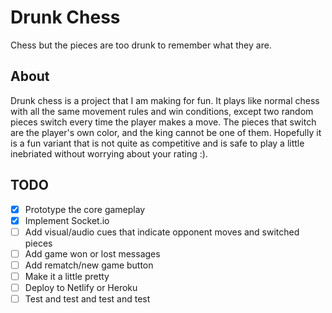 # Drunk Chess


Chess but the pieces are too drunk to remember what they are.


## About


Drunk chess is a project that I am making for fun. It plays like normal chess with all the same movement rules and win conditions, except two random pieces switch every time the player makes a move. The pieces that switch are the player's own color, and the king cannot be one of them. Hopefully it is a fun variant that is not quite as competitive and is safe to play a little inebriated without worrying about your rating :).

## TODO

- [x] Prototype the core gameplay
- [x] Implement Socket.io
- [ ] Add visual/audio cues that indicate opponent moves and switched pieces
- [ ] Add game won or lost messages
- [ ] Add rematch/new game button
- [ ] Make it a little pretty
- [ ] Deploy to Netlify or Heroku
- [ ] Test and test and test and test
